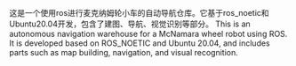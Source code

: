 这是一个使用ros进行麦克纳姆轮小车的自动导航仓库。它基于ros_noetic和Ubuntu20.04开发，包含了建图、导航、视觉识别等部分。
This is an autonomous navigation warehouse for a McNamara wheel robot using ROS. It is developed based on ROS_NOETIC and Ubuntu 20.04,
and includes parts such as map building, navigation, and visual recognition.
